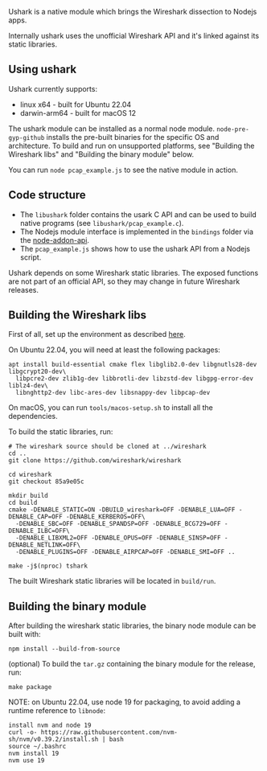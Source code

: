 Ushark is a native module which brings the Wireshark dissection to Nodejs apps.

Internally ushark uses the unofficial Wireshark API and it's linked against its static libraries.

## Using ushark

Ushark currently supports:

- linux x64 - built for Ubuntu 22.04
- darwin-arm64 - built for macOS 12

The ushark module can be installed as a normal node module. `node-pre-gyp-github` installs the pre-built binaries for the specific OS and architecture.
To build and run on unsupported platforms, see "Building the Wireshark libs" and "Building the binary module" below.

You can run `node pcap_example.js` to see the native module in action.

## Code structure

- The `libushark` folder contains the usark C API and can be used to build native programs (see `libushark/pcap_example.c`).
- The Nodejs module interface is implemented in the `bindings` folder via the [node-addon-api](https://github.com/nodejs/node-addon-api).
- The `pcap_example.js` shows how to use the ushark API from a Nodejs script.

Ushark depends on some Wireshark static libraries. The exposed functions are not part of an official API, so they may change in future Wireshark releases.

## Building the Wireshark libs

First of all, set up the environment as described [here](https://www.wireshark.org/docs/wsdg_html_chunked/ChapterSetup#ChSetupUNIX).

On Ubuntu 22.04, you will need at least the following packages:

```
apt install build-essential cmake flex libglib2.0-dev libgnutls28-dev libgcrypt20-dev\
  libpcre2-dev zlib1g-dev libbrotli-dev libzstd-dev libgpg-error-dev liblz4-dev\
  libnghttp2-dev libc-ares-dev libsnappy-dev libpcap-dev
```

On macOS, you can run `tools/macos-setup.sh` to install all the dependencies.

To build the static libraries, run:

```
# The wireshark source should be cloned at ../wireshark
cd ..
git clone https://github.com/wireshark/wireshark

cd wireshark
git checkout 85a9e05c

mkdir build
cd build
cmake -DENABLE_STATIC=ON -DBUILD_wireshark=OFF -DENABLE_LUA=OFF -DENABLE_CAP=OFF -DENABLE_KERBEROS=OFF\
  -DENABLE_SBC=OFF -DENABLE_SPANDSP=OFF -DENABLE_BCG729=OFF -DENABLE_ILBC=OFF\
  -DENABLE_LIBXML2=OFF -DENABLE_OPUS=OFF -DENABLE_SINSP=OFF -DENABLE_NETLINK=OFF\
  -DENABLE_PLUGINS=OFF -DENABLE_AIRPCAP=OFF -DENABLE_SMI=OFF ..

make -j$(nproc) tshark
```

The built Wireshark static libraries will be located in `build/run`.

## Building the binary module

After building the wireshark static libraries, the binary node module can be built with:

```
npm install --build-from-source
```

(optional) To build the `tar.gz` containing the binary module for the release, run:

```
make package
```

NOTE: on Ubuntu 22.04, use node 19 for packaging, to avoid adding a runtime reference to `libnode`:

```
install nvm and node 19
curl -o- https://raw.githubusercontent.com/nvm-sh/nvm/v0.39.2/install.sh | bash
source ~/.bashrc
nvm install 19
nvm use 19
```
